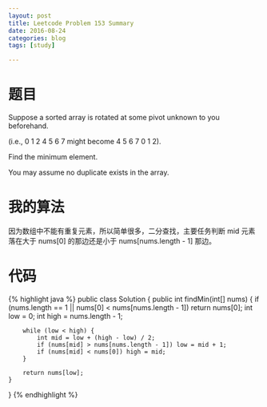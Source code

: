 ```yaml
---
layout: post
title: Leetcode Problem 153 Summary
date: 2016-08-24
categories: blog
tags: [study]

---
```


# 题目

Suppose a sorted array is rotated at some pivot unknown to you beforehand.

(i.e., 0 1 2 4 5 6 7 might become 4 5 6 7 0 1 2).

Find the minimum element.

You may assume no duplicate exists in the array.

# 我的算法

因为数组中不能有重复元素，所以简单很多，二分查找，主要任务判断 mid 元素落在大于 nums[0] 的那边还是小于 nums[nums.length - 1] 那边。

# 代码

{% highlight java %}
public class Solution {
    public int findMin(int[] nums) {
        if (nums.length == 1 || nums[0] < nums[nums.length - 1]) return nums[0];
        int low = 0;
        int high = nums.length - 1;
        
        while (low < high) {
            int mid = low + (high - low) / 2;
            if (nums[mid] > nums[nums.length - 1]) low = mid + 1;
            if (nums[mid] < nums[0]) high = mid;
        }
        
        return nums[low];
    }
}
{% endhighlight %}